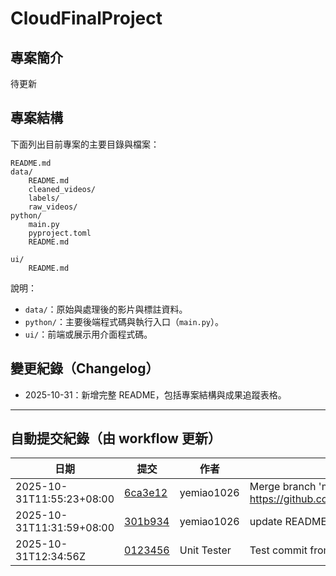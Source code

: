 # CloudFinalProject

## 專案簡介

待更新

## 專案結構

下面列出目前專案的主要目錄與檔案：

```
README.md
data/
	README.md
	cleaned_videos/
	labels/
	raw_videos/
python/
	main.py
	pyproject.toml
	README.md
	
ui/
	README.md
```

說明：
- `data/`：原始與處理後的影片與標註資料。
- `python/`：主要後端程式碼與執行入口（`main.py`）。
- `ui/`：前端或展示用介面程式碼。

## 變更紀錄（Changelog）

- 2025-10-31：新增完整 README，包括專案結構與成果追蹤表格。

---

<!-- AUTO_COMMIT_TRACK_START -->

## 自動提交紀錄（由 workflow 更新）

| 日期 | 提交 | 作者 | 訊息 |
|------|------|------|------|
| 2025-10-31T11:55:23+08:00 | [6ca3e12](https://github.com/YeMiao1026/CloudFinalProject/commit/6ca3e12f98de62d919f1d381484ec74084b18dba) | yemiao1026 | Merge branch 'main' of https://github.com/YeMiao1026/CloudFinalProject |
| 2025-10-31T11:31:59+08:00 | [301b934](https://github.com/YeMiao1026/CloudFinalProject/commit/301b9345e2712cac0590267da6e202df22ed4fd7) | yemiao1026 | update README.md |
| 2025-10-31T12:34:56Z | [0123456](https://github.com/YeMiao1026/CloudFinalProject/commit/0123456789abcdef0123456789abcdef01234567) | Unit Tester | Test commit from CI simulation |
<!-- AUTO_COMMIT_TRACK_END -->
<!-- AUTO_COMMIT_TRACK_END -->

<!-- AUTO_COMMIT_TRACK_END -->

<!-- AUTO_COMMIT_TRACK_END -->

